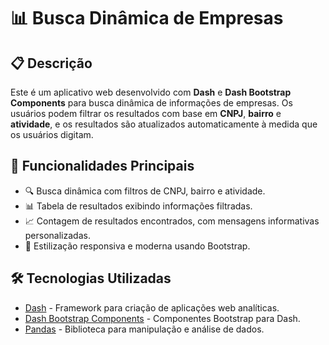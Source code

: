# 📊 Busca Dinâmica de Empresas

## 📋 Descrição
Este é um aplicativo web desenvolvido com **Dash** e **Dash Bootstrap Components** para busca dinâmica de informações de empresas. Os usuários podem filtrar os resultados com base em **CNPJ**, **bairro** e **atividade**, e os resultados são atualizados automaticamente à medida que os usuários digitam.

## 🚀 Funcionalidades Principais
- 🔍 Busca dinâmica com filtros de CNPJ, bairro e atividade.
- 📊 Tabela de resultados exibindo informações filtradas.
- 📈 Contagem de resultados encontrados, com mensagens informativas personalizadas.
- 🎨 Estilização responsiva e moderna usando Bootstrap.

## 🛠️ Tecnologias Utilizadas
- [Dash](https://dash.plotly.com/) - Framework para criação de aplicações web analíticas.
- [Dash Bootstrap Components](https://dash-bootstrap-components.opensource.faculty.ai/) - Componentes Bootstrap para Dash.
- [Pandas](https://pandas.pydata.org/) - Biblioteca para manipulação e análise de dados.


